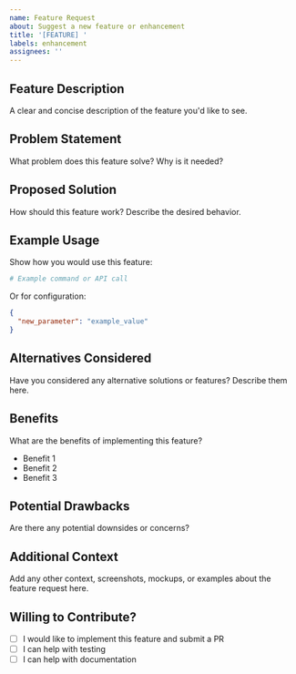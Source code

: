 ```yaml
---
name: Feature Request
about: Suggest a new feature or enhancement
title: '[FEATURE] '
labels: enhancement
assignees: ''
---
```


## Feature Description
A clear and concise description of the feature you'd like to see.

## Problem Statement
What problem does this feature solve? Why is it needed?

## Proposed Solution
How should this feature work? Describe the desired behavior.

## Example Usage
Show how you would use this feature:

```bash
# Example command or API call
```

Or for configuration:
```json
{
  "new_parameter": "example_value"
}
```

## Alternatives Considered
Have you considered any alternative solutions or features? Describe them here.

## Benefits
What are the benefits of implementing this feature?
- Benefit 1
- Benefit 2
- Benefit 3

## Potential Drawbacks
Are there any potential downsides or concerns?

## Additional Context
Add any other context, screenshots, mockups, or examples about the feature request here.

## Willing to Contribute?
- [ ] I would like to implement this feature and submit a PR
- [ ] I can help with testing
- [ ] I can help with documentation
